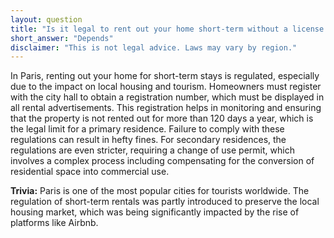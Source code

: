```yaml
---
layout: question
title: "Is it legal to rent out your home short-term without a license in Paris?"
short_answer: "Depends"
disclaimer: "This is not legal advice. Laws may vary by region."
---
```


In Paris, renting out your home for short-term stays is regulated, especially due to the impact on local housing and tourism. Homeowners must register with the city hall to obtain a registration number, which must be displayed in all rental advertisements. This registration helps in monitoring and ensuring that the property is not rented out for more than 120 days a year, which is the legal limit for a primary residence. Failure to comply with these regulations can result in hefty fines. For secondary residences, the regulations are even stricter, requiring a change of use permit, which involves a complex process including compensating for the conversion of residential space into commercial use.

**Trivia:** Paris is one of the most popular cities for tourists worldwide. The regulation of short-term rentals was partly introduced to preserve the local housing market, which was being significantly impacted by the rise of platforms like Airbnb.
